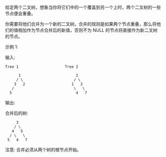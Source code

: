 给定两个二叉树，想象当你将它们中的一个覆盖到另一个上时，两个二叉树的一些节点便会重叠。

你需要将他们合并为一个新的二叉树。合并的规则是如果两个节点重叠，那么将他们的值相加作为节点合并后的新值，否则不为 NULL 的节点将直接作为新二叉树的节点。

示例 1:

输入: 

	Tree 1                     Tree 2         
  
          1                         2                             
         / \                       / \                            
        3   2                     1   3                        
       /                           \   \                      
      5                             4   7   
      
输出: 

合并后的树:

	     3
	    / \
	   4   5
	  / \   \ 
	 5   4   7
   
注意: 合并必须从两个树的根节点开始。
